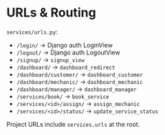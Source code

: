 # URLs & Routing

`services/urls.py`:
- `/login/` → Django auth LoginView
- `/logout/` → Django auth LogoutView
- `/signup/` → `signup_view`
- `/dashboard/` → `dashboard_redirect`
- `/dashboard/customer/` → `dashboard_customer`
- `/dashboard/mechanic/` → `dashboard_mechanic`
- `/dashboard/manager/` → `dashboard_manager`
- `/services/book/` → `book_service`
- `/services/<id>/assign/` → `assign_mechanic`
- `/services/<id>/status/` → `update_service_status`

Project URLs include `services.urls` at the root.
